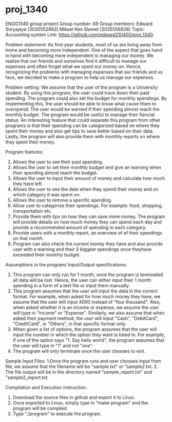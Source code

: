 # proj_1340
ENGG1340 group project
Group number: 69
Group members:
  Edward Suryajaya (3035552882)
  Mikael Ken Slamet (3035556838)
Topic: Accounting system
Link: https://github.com/edward210400/proj_1340

Problem statement: As first year students, most of us are living away from home and becoming more independent. One of the aspect that goes hand in hand with becoming more independent is managing our money. We realize that our friends and ourselves find it difficult to manage our expenses and often forget what we spent our money on. Hence, recognizing the problems with managing expenses that our friends and us face, we decided to make a program to help us manage our expenses. 

Problem setting:
We assume that the user of the program is a University student. By using this program, the user could track down their past spending. The program could also set the budget for monthly spendings. By implementing this, the user should be able to know what cause them to overspend. The user would be warned if their spending almost reach the monthly budget. The program would be useful to manage their fiancial status. An interesting feature that could separate this program from other programs is that their spending can be categorized based on where they spent their money and also get tips to save better based on their data. Lastly, the program will also provide them with monthly reports on where they spent their money.

Program features:
  1. Allows the user to see their past spending.
  2. Allows the user to set their monthly budget and give an warning when their spending almost reach the budget.
  3. Allows the user to input their amount of money and calculate how much they have left.
  4. Allows the user to see the date when they spend their money and on which category it was spent on.
  6. Allows the user to remove a specific spending.
  7. Allow user to categorize their spendings. For example: food, shopping, transportation etc. 
  8. Provide them with tips on how they can save more money. The program will provide details on how much money they can spend each day and provide a recommended amount of spending in each category.
  9. Provide users with a monthly report, an overview of of their spendings on that month. 
  10. Program can also check the current money they have and also provide user with a warning and their 3 biggest spendings once theyhave exceeded their monthly budget.
   
 Assumptions in the program/ Input/Output specifications:
 1. This program can only run for 1 month, once the program is terminated all data will be lost. Hence, the user can either input their 1 month spending in a form of a text file or input them manually.
 2. This program assumes that the user will input the data in the correct format. For example, when asked for how much money they have, we assume that the user will input 4000 instead of "four thousand". Also, when asked whether it is an income or expense, we assume the user will type in "Income" or "Expense". Similarly, we also assume that when asked their payment method, the user will input "Cash", "DebitCard", "CreditCard", or "Others", in that specific format only.
 3. When given a list of options, the program assumes that the user will input the number in which the option they want is listed in. For example, if one of the option says "1. Say hello world", the program assumes that the user will type in "1" and not "one".
 4. The program will only terminate once the user chooses to exit.
 
 Sample Input Files:
1.Once the program runs and user chooses input from file, we assume that the filename will be "sample.txt" or "sample2.txt.
2. The file output will be in the directory named "sample_report.txt" and "sample2_report.txt.

 Compilation and Execution instruction:
 1. Download the source files in github and export it to Linux.
 2. Once exported to Linux, simply type in "make program" and the program will be compiled.
 3. Type "./program" to execute the program.
 
